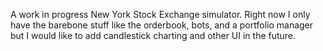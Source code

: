 A work in progress New York Stock Exchange simulator. Right now I only have the barebone stuff like the orderbook, bots, and a portfolio manager but I would like to add candlestick charting and other UI in the future. 
